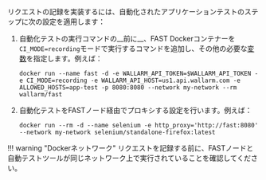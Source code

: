 リクエストの記録を実装するには、自動化されたアプリケーションテストのステップに次の設定を適用します：

1. 自動化テストの実行コマンドの__前に__、FAST Dockerコンテナーを`CI_MODE=recording`モードで実行するコマンドを追加し、その他の必要な[変数](../ci-mode-recording.md#environment-variables-in-recording-mode)を指定します。例えば：

    ```
    docker run --name fast -d -e WALLARM_API_TOKEN=$WALLARM_API_TOKEN -e CI_MODE=recording -e WALLARM_API_HOST=us1.api.wallarm.com -e ALLOWED_HOSTS=app-test -p 8080:8080 --network my-network --rm wallarm/fast
    ```
2. 自動化テストをFASTノード経由でプロキシする設定を行います。例えば：

    ```
    docker run --rm -d --name selenium -e http_proxy='http://fast:8080' --network my-network selenium/standalone-firefox:latest
    ```

!!! warning "Dockerネットワーク"
    リクエストを記録する前に、FASTノードと自動テストツールが同じネットワーク上で実行されていることを確認してください。